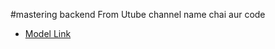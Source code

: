 #mastering backend 
From Utube channel name chai aur code 

- [Model Link](https://app.eraser.io/workspace/YtPqZ1VogxGy1jzIDkzj) 
